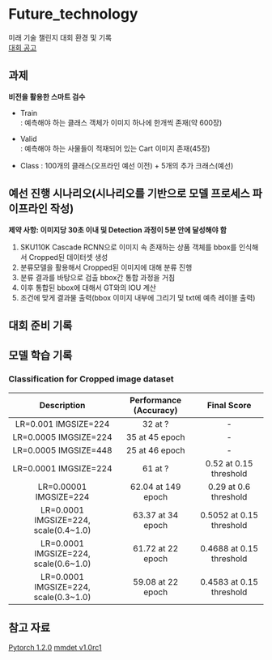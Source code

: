 # Future_technology
미래 기술 챌린지 대회 환경 및 기록  
[대회 공고](https://github.com/Algorithm-Study/Future_technology/blob/main/images/%EB%AF%B8%EB%9E%98%EA%B8%B0%EC%88%A0%EC%B1%8C%EB%A6%B0%EC%A7%80.jpg)

## 과제
**비전을 활용한 스마트 검수**
- Train  
    : 예측해야 하는 클래스 객체가 이미지 하나에 한개씩 존재(약 600장)
- Valid  
    : 예측해야 하는 사물들이 적재되어 있는 Cart 이미지 존재(45장)

- Class
    : 100개의 클래스(오프라인 예선 이전) + 5개의 추가 크래스(예선)

## 예선 진행 시나리오(시나리오를 기반으로 모델 프로세스 파이프라인 작성)
**제약 사항: 이미지당 30초 이내 및 Detection 과정이 5분 안에 달성해야 함**
1. SKU110K Cascade RCNN으로 이미지 속 존재하는 상품 객체를 bbox를 인식해서 Cropped된 데이터셋 생성
2. 분류모델을 활용해서 Cropped된 이미지에 대해 분류 진행
3. 분류 결과를 바탕으로 검출 bbox간 통합 과정을 거침
4. 이후 통합된 bbox에 대해서 GT와의 IOU 계산
5. 조건에 맞게 결과물 출력(bbox 이미지 내부에 그리기 및 txt에 예측 레이블 출력)

## 대회 준비 기록

## 모델 학습 기록
### Classification for Cropped image dataset
|      Description       | Performance (Accuracy) | Final Score |
| :--------------------: | :--------------------: | :--------------------: |
|  LR=0.001 IMGSIZE=224  |        32 at ?         |         -              |
| LR=0.0005 IMGSIZE=224  |     35 at 45 epoch     |         -              |
| LR=0.0005 IMGSIZE=448  |     25 at 46 epoch     |         -              |
| LR=0.0001 IMGSIZE=224  |        61 at ?         | 0.52 at 0.15 threshold  |
| LR=0.00001 IMGSIZE=224 |   62.04 at 149 epoch   | 0.29 at 0.6 threshold   |
| LR=0.0001 IMGSIZE=224, scale(0.4~1.0)  | 63.37 at 34 epoch|     0.5052 at 0.15 threshold |
| LR=0.0001 IMGSIZE=224, scale(0.6~1.0)  | 61.72 at 22 epoch|     0.4688 at 0.15 threshold |
| LR=0.0001 IMGSIZE=224, scale(0.3~1.0)  | 59.08 at 22 epoch|     0.4583 at 0.15 threshold |

## 참고 자료
[Pytorch 1.2.0](https://pytorch.org/docs/1.2.0/torchvision/models.html?highlight=models)
[mmdet v1.0rc1](https://github.com/open-mmlab/mmdetection/blob/v1.0rc1/docs/INSTALL.md)